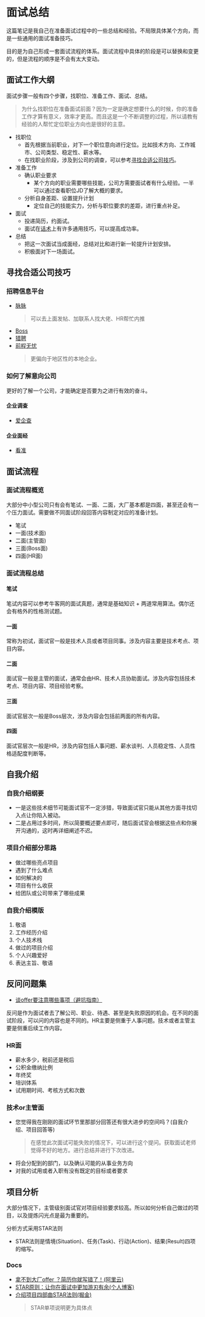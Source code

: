 # 面试总结

这篇笔记是我自己在准备面试过程中的一些总结和经验。不局限具体某个方向，而是一些通用的面试准备技巧。

目的是为自己形成一套面试流程的体系。面试流程中具体的阶段是可以替换和变更的，但是流程的顺序是不会有太大变动。

## 面试工作大纲

面试步骤一般有四个步骤，找职位、准备工作、面试、总结。

> 为什么找职位在准备面试前面？因为一定是确定想要什么的时候，你的准备工作才算有意义，效率才更高。而且这是一个不断调整的过程，所以请教有经验的人帮忙定位职业方向也是很好的主意。

- 找职位
  - 首先根据当前职业，对下一个职位意向进行定位。比如技术方向、工作城市、公司类型、稳定性、薪水等。
  - 在找职业阶段，涉及到公司的调查，可以参考[寻找合适公司技巧](./InterviewReview#寻找合适公司技巧)。
- 准备工作
  - 确认职业要求
    - 某个方向的职业需要哪些技能，公司方需要面试者有什么经验。一半可以通过查看职位JD了解大概的要求。
  - 分析自身差距、设置提升计划
    - 定位自己的技能实力，分析与职位要求的差距，进行重点补足。
- 面试
  - 投递简历，约面试。
  - 面试在[话术](./InterviewReview#面试话术)上有许多通用技巧，可以提高成功率。
- 总结
  - 把这一次面试当成面经，总结对比和进行新一轮提升计划安排。
  - 积极面对下一场面试。

## 寻找合适公司技巧

### 招聘信息平台

- [脉脉](https://maimai.cn/)
  > 可以去上面发帖、加联系人找大佬、HR帮忙内推
- [Boss](https://www.zhipin.com/hefei/?ka=header-home-logo)
- [猎聘](https://www.liepin.com/)
- [前程无忧](https://www.51job.com/)
  > 更偏向于地区性的本地企业。

### 如何了解意向公司

更好的了解一个公司，才能确定是否要为之进行有效的奋斗。

#### 企业调查

- [爱企查](https://aiqicha.baidu.com/)

#### 企业面经

- [看准](https://www.kanzhun.com/)

## 面试流程

### 面试流程概览

大部分中小型公司只有会有笔试、一面、二面，大厂基本都是四面，甚至还会有一个压力面试。需要做不同面试阶段回答内容制定对应的准备计划。

- 笔试
- 一面(技术面)
- 二面(主管面)
- 三面(Boss面)
- 四面(HR面)

### 面试流程总结

#### 笔试

笔试内容可以参考牛客网的面试真题，通常是基础知识 + 两道常用算法。偶尔还会有格外的性格测试题。

#### 一面

常称为初试，面试官一般是技术人员或者项目同事。涉及内容主要是技术考点、项目内容。

#### 二面

面试官一般是主管的面试，通常会由HR、技术人员协助面试。涉及内容包括技术考点、项目内容、项目经验考察。

#### 三面

面试官层次一般是Boss层次，涉及内容会包括前两面的所有内容。

#### 四面

面试官层次一般是HR，涉及内容包括人事问题、薪水谈判、人员稳定性、人员性格适配度判断等。

## 自我介绍

### 自我介绍纲要

- 一是这些技术细节可能面试官不一定涉猎，导致面试官只能从其他方面寻找切入点让你陷入被动。
- 二是占用过多时间，所以简要概述要点即可，随后面试官会根据这些点和你展开沟通的，这时再详细阐述不迟。

### 项目介绍部分思路

- 做过哪些亮点项目
- 遇到了什么难点
- 如何解决的
- 项目有什么收获
- 给团队或公司带来了哪些成果

### 自我介绍模版

1. 敬语
2. 工作经历介绍
3. 个人技术栈
4. 做过的项目介绍
5. 个人兴趣爱好
6. 表达主旨、敬语

## 反问问题集

- [谈offer要注意哪些事项（避坑指南）](https://fe.ecool.fun/article-detail/I46LJG)

反问是作为面试者去了解公司、职业、待遇、甚至是失败原因的机会。在不同的面试阶段，可以问的内容也是不同的。HR主要是侧重于人事问题。技术或者主管主要是侧重后续工作内容。

### HR面

- 薪水多少，税前还是税后
- 公积金缴纳比例
- 年终奖
- 培训体系
- 试用期时间、考核方式和次数

### 技术or主管面

- 您觉得我在刚刚的面试环节里那部分回答还有很大进步的空间吗？(自我介绍、项目回答等)
  > 在感觉此次面试可能失败的情况下，可以进行这个提问。获取面试老师觉得不好的地方。进行总结并进行下次改进。
- 将会分配到的部门，以及确认可能的从事业务方向
- 对我的试用或者入职有没有既定的目标或者要求

## 项目分析

大部分情况下，主管级别面试官对项目经验要求较高。所以如何分析自己做过的项目，以及提炼闪光点是最为重要的。

分析方式采用STAR法则

- STAR法则是情境(Situation)、任务(Task)、行动(Action)、结果(Result)四项的缩写。

### Docs

- [拿不到大厂offer ？简历你就写错了！(阿里云)](https://developer.aliyun.com/article/759897)
- [STAR原则：让你在面试中更加游刃有余(个人博客)](https://viprs.github.io/gitbook_crack_interview/%E9%9D%A2%E8%AF%95%E6%96%B9%E6%B3%95/STAR%E5%8E%9F%E5%88%99.html)
- [介绍项目四部曲STAR法则(掘金)](https://juejin.cn/post/7103907929270517773)
  > STAR单项说明更为具体点
